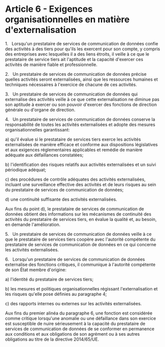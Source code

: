 # Article 6 - Exigences organisationnelles en matière d'externalisation


1.   Lorsqu'un prestataire de services de communication de données confie des activités à des tiers pour qu'ils les exercent pour son compte, y compris des entreprises avec lesquelles il a des liens étroits, il veille à ce que le prestataire de service tiers ait l'aptitude et la capacité d'exercer ces activités de manière fiable et professionnelle.

2.   Un prestataire de services de communication de données précise quelles activités seront externalisées, ainsi que les ressources humaines et techniques nécessaires à l'exercice de chacune de ces activités.

3.   Un prestataire de services de communication de données qui externalise des activités veille à ce que cette externalisation ne diminue pas son aptitude à exercer ou son pouvoir d'exercer des fonctions de direction générale ou d'organe de direction.

4.   Un prestataire de services de communication de données conserve la responsabilité de toutes les activités externalisées et adopte des mesures organisationnelles garantissant:

a) qu'il évalue si le prestataire de services tiers exerce les activités externalisées de manière efficace et conforme aux dispositions législatives et aux exigences réglementaires applicables et remédie de manière adéquate aux défaillances constatées;

b) l'identification des risques relatifs aux activités externalisées et un suivi périodique adéquat;

c) des procédures de contrôle adéquates des activités externalisées, incluant une surveillance effective des activités et de leurs risques au sein du prestataire de services de communication de données;

d) une continuité suffisante des activités externalisées.

Aux fins du point d), le prestataire de services de communication de données obtient des informations sur les mécanismes de continuité des activités du prestataire de services tiers, en évalue la qualité et, au besoin, en demande l'amélioration.

5.   Un prestataire de services de communication de données veille à ce que le prestataire de services tiers coopère avec l'autorité compétente du prestataire de services de communication de données en ce qui concerne les activités externalisées.

6.   Lorsqu'un prestataire de services de communication de données externalise des fonctions critiques, il communique à l'autorité compétente de son État membre d'origine:

a) l'identité du prestataire de services tiers;

b) les mesures et politiques organisationnelles régissant l'externalisation et les risques qu'elle pose définies au paragraphe 4;

c) des rapports internes ou externes sur les activités externalisées.

Aux fins du premier alinéa du paragraphe 6, une fonction est considérée comme critique lorsqu'une anomalie ou une défaillance dans son exercice est susceptible de nuire sérieusement à la capacité du prestataire de services de communication de données de se conformer en permanence aux conditions et aux obligations de son agrément ou à ses autres obligations au titre de la directive 2014/65/UE.
